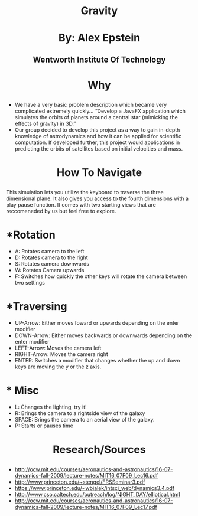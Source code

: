 #          <p style="text-align: center;"> <b>Gravity</b>  </p>
#          <p style="text-align: center;"> By: Alex Epstein</p>
## <p style="text-align: center;"> Wentworth Institute Of Technology</p>
# <center> <p style="text-align: center;"> <b>Why</b> </p> </center>
* We have a very basic problem description which became very complicated extremely quickly…
“Develop a JavaFX application which simulates the orbits of planets around a central star (mimicking the effects of gravity) in 3D.”
* Our group decided to develop this project as a way to gain in-depth knowledge of astrodynamics and how it can be applied for scientific computation. If developed further, this project would applications in predicting the orbits of satellites based on initial velocities and mass.

#  <p style="text-align: center;"> <b>How To Navigate</b> </p>
This simulation lets you utilize the keyboard to traverse the three dimensional plane.  It also gives you access to the fourth dimensions with a play pause function. It comes with two starting views that are reccomeneded by us but feel free to explore.

# *Rotation

* A: Rotates camera to the left
* D: Rotates camera to the right
* S: Rotates camera downwards
* W: Rotates Camera upwards
* F: Switches how quickly the other keys will rotate the camera between two settings

# *Traversing

* UP-Arrow: Either moves foward or upwards depending on the enter modifier
* DOWN-Arrow: Either moves backwards or downwards depending on the enter modifier
* LEFT-Arrow: Moves the camera left
* RIGHT-Arrow: Moves the camera right
* ENTER: Switches a modifier that changes whether the up and down keys are moving the y or the z axis.

# * Misc

* L: Changes the lighting, try it!
* R: Brings the camera to a rightside view of the galaxy
* SPACE: Brings the camera to an aerial view of the galaxy.
* P: Starts or pauses time 

#  <p style="text-align: center;"> <b>Research/Sources</b> </p>

* http://ocw.mit.edu/courses/aeronautics-and-astronautics/16-07-dynamics-fall-2009/lecture-notes/MIT16_07F09_Lec16.pdf
* http://www.princeton.edu/~stengel/FRSSeminar3.pdf
* https://www.princeton.edu/~wbialek/intsci_web/dynamics3.4.pdf
* http://www.cso.caltech.edu/outreach/log/NIGHT_DAY/elliptical.html
* http://ocw.mit.edu/courses/aeronautics-and-astronautics/16-07-dynamics-fall-2009/lecture-notes/MIT16_07F09_Lec17.pdf
